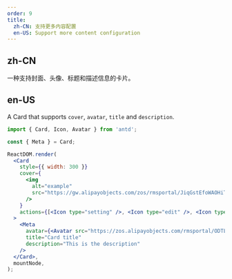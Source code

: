 ```yaml
---
order: 9
title:
  zh-CN: 支持更多内容配置
  en-US: Support more content configuration
---
```


## zh-CN

一种支持封面、头像、标题和描述信息的卡片。

## en-US

A Card that supports `cover`, `avatar`, `title` and `description`.

```jsx
import { Card, Icon, Avatar } from 'antd';

const { Meta } = Card;

ReactDOM.render(
  <Card
    style={{ width: 300 }}
    cover={
      <img
        alt="example"
        src="https://gw.alipayobjects.com/zos/rmsportal/JiqGstEfoWAOHiTxclqi.png"
      />
    }
    actions={[<Icon type="setting" />, <Icon type="edit" />, <Icon type="ellipsis" />]}
  >
    <Meta
      avatar={<Avatar src="https://zos.alipayobjects.com/rmsportal/ODTLcjxAfvqbxHnVXCYX.png" />}
      title="Card title"
      description="This is the description"
    />
  </Card>,
  mountNode,
);
```
